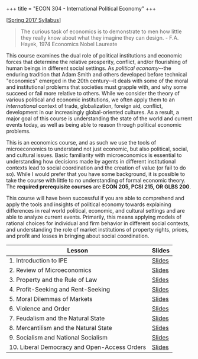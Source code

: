 +++
title = "ECON 304 - International Political Economy"
+++

[[Spring 2017 Syllabus](https://www.dropbox.com/s/6lsoezx3txgb72u/ECON_304_Syllabus_Safner.pdf?dl=0)]

> The curious task of economics is to demonstrate to men how little they really know about what they imagine they can design. - F.A. Hayek, 1974 Economics Nobel Laureate

This course examines the dual role of political institutions and economic forces that determine the relative prosperity, conflict, and/or flourishing of  human beings in different social settings. As *political economy*--the enduring tradition that Adam Smith and others developed before technical "economics" emerged in the 20th century--it deals with some of the moral and institutional problems that societies must grapple with, and why some succeed or fail more relative to others. While we consider the theory of various political and economic institutions, we often apply them to an *international* context of trade, globalization, foreign aid, conflict, development in our increasingly global-oriented cultures. As a result, a major goal of this course is understanding the state of the world and current events today, as well as being able to reason through political economic problems.  

This is an economics course, and as such we use the tools of microeconomics to understand not just economic, but also political, social, and cultural issues. Basic familiarity with microeconomics is essential to understanding how decisions made by agents in different institutional contexts lead to social coordination and the creation of value (or fail to do so). While I would prefer that you have some background, it is possible to take the course with little to no understanding of formal economic theory. The **required prerequisite courses** are **ECON 205, PCSI 215, OR GLBS 200**. 

This course will have been successful if you are able to comprehend and apply the tools and insights of political economy towards explaining differences in real world political, economic, and cultural settings and are able to analyze current events. Primarily, this means applying models of rational choices for individual and firm behavior in different social contexts, and understanding the role of market institutions of property rights, prices, and profit and losses in bringing about social coordination.

| Lesson  | Slides | 
|----|----|
| 1. Introduction to IPE | [Slides](https://www.dropbox.com/s/4s93w0gcybvdl03/1.%20Intro%20to%20IPE.pdf?dl=0) | 
| 2. Review of Microeconomics | [Slides](https://www.dropbox.com/s/3q9t3zorrtm7bgt/2.%20Review%20of%20Micro.pdf?dl=0) |
| 3. Property and the Rule of Law | [Slides](https://www.dropbox.com/s/5wifldasmv1bunf/3.%20Property%20and%20Rule%20of%20Law.pdf?dl=0) |
| 4. Profit-Seeking and Rent-Seeking | [Slides](https://www.dropbox.com/s/8xaiaz6w1kulvsy/4.%20Profit%20Seeking%20and%20Rent%20Seeking.pdf?dl=0) | 
| 5. Moral Dilemmas of Markets | [Slides](https://www.dropbox.com/s/a7jcbtvax8wpb22/5.%20Moral%20Dilemmas%20of%20Markets.pdf?dl=0) |
| 6. Violence and Order | [Slides](https://www.dropbox.com/s/i5su1q6du45shfm/6.%20Violence%20and%20Order.pdf?dl=0) |
| 7. Feudalism and the Natural State | [Slides](https://www.dropbox.com/s/locztlmptkk9br9/7.%20Feudalism.pdf?dl=0) | 
| 8. Mercantilism and the Natural State | [Slides](https://www.dropbox.com/s/psaqvet3qforwka/8.%20Mercantilism.pdf?dl=0) | 
| 9. Socialism and National Socialism | [Slides](https://www.dropbox.com/s/kpy28u7k1g35u8p/9.%20Socialism.pdf?dl=0) | 
| 10. Liberal Democracy and Open-Access Orders | [Slides](https://www.dropbox.com/s/kpy28u7k1g35u8p/9.%20Socialism.pdf?dl=0) | 
